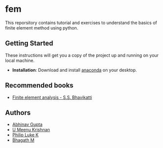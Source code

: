 # fem
This reporsitory contains tutorial and exercises to understand the basics of finite element method using python. 

## Getting Started

These instructions will get you a copy of the project up and running on your local machine. 

- **Installation**: Download and install [anaconda](https://www.anaconda.com/products/individual) on your desktop.

## Recommended books

- [Finite element analysis - S.S. Bhavikatti](https://www.google.co.in/books/edition/Finite_Element_Analysis/YzecxxuNJPwC?hl=en&gbpv=1&dq=bhavikatti+finite+element+method&printsec=frontcover)

## Authors

- [Abhinav Gupta](iitrabhi.github.io)
- [U Meenu Krishnan](https://github.com/umeenukrishnan)
- [Philip Luke K](https://github.com/philiplukek)
- [Bhagath M](https://github.com/bhagath555)